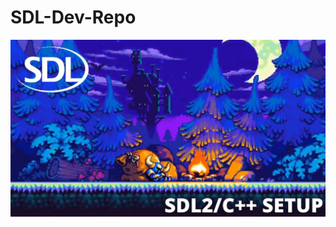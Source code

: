 ﻿# SDL-Dev-Repo


![Thumbnail SDL2 Image](https://github.com/ArtoriasAbyssslayer/SDL-Dev-Repo/blob/master/resources/img/thumbnailSDL2.jpg)
